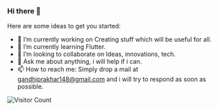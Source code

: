 ### Hi there 👋




Here are some ideas to get you started:

- 🔭 I’m currently working on Creating stuff which will be useful for all.
- 🌱 I’m currently learning Flutter.
- 👯 I’m looking to collaborate on Ideas, innovations, tech.
- 💬 Ask me about anything, i will help if i can.
- 📫 How to reach me: Simply drop a mail at gandhiprakhar148@gmail.com and i will try to respond as soon as possible.

![Visitor Count](https://profile-counter.glitch.me/{pgstorm148}/count.svg)

